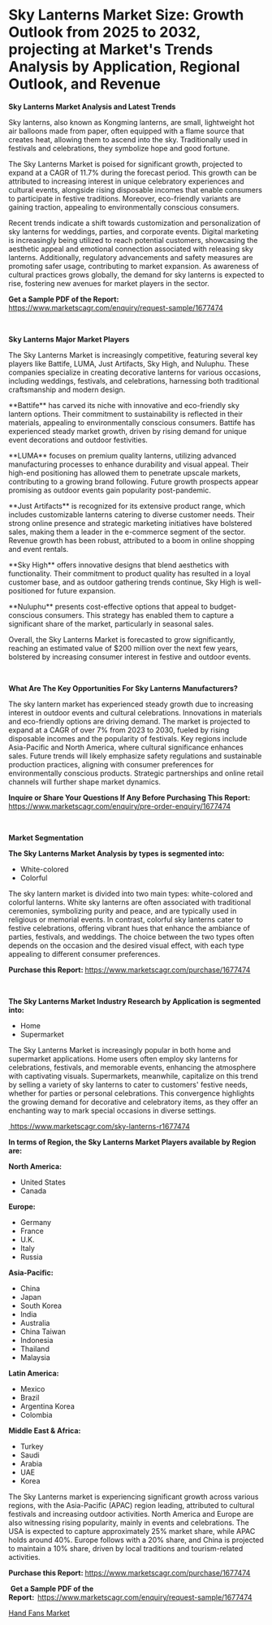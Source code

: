 <p><h1>Sky Lanterns Market Size: Growth Outlook from 2025 to 2032, projecting at Market's Trends Analysis by Application, Regional Outlook, and Revenue</h1></p><p><strong>Sky Lanterns Market Analysis and Latest Trends</strong></p>
<p><p>Sky lanterns, also known as Kongming lanterns, are small, lightweight hot air balloons made from paper, often equipped with a flame source that creates heat, allowing them to ascend into the sky. Traditionally used in festivals and celebrations, they symbolize hope and good fortune.</p><p>The Sky Lanterns Market is poised for significant growth, projected to expand at a CAGR of 11.7% during the forecast period. This growth can be attributed to increasing interest in unique celebratory experiences and cultural events, alongside rising disposable incomes that enable consumers to participate in festive traditions. Moreover, eco-friendly variants are gaining traction, appealing to environmentally conscious consumers.</p><p>Recent trends indicate a shift towards customization and personalization of sky lanterns for weddings, parties, and corporate events. Digital marketing is increasingly being utilized to reach potential customers, showcasing the aesthetic appeal and emotional connection associated with releasing sky lanterns. Additionally, regulatory advancements and safety measures are promoting safer usage, contributing to market expansion. As awareness of cultural practices grows globally, the demand for sky lanterns is expected to rise, fostering new avenues for market players in the sector.</p></p>
<p><strong>Get a Sample PDF of the Report:&nbsp;</strong> <a href="https://www.marketscagr.com/enquiry/request-sample/1677474?utm_campaign=2138&utm_medium=2&utm_source=Github&utm_content=ia&utm_term=04042025&utm_id=sky-lanterns">https://www.marketscagr.com/enquiry/request-sample/1677474</a></p>
<p>&nbsp;</p>
<p><strong>Sky Lanterns Major Market Players</strong></p>
<p><p>The Sky Lanterns Market is increasingly competitive, featuring several key players like Battife, LUMA, Just Artifacts, Sky High, and Nuluphu. These companies specialize in creating decorative lanterns for various occasions, including weddings, festivals, and celebrations, harnessing both traditional craftsmanship and modern design.</p><p>**Battife** has carved its niche with innovative and eco-friendly sky lantern options. Their commitment to sustainability is reflected in their materials, appealing to environmentally conscious consumers. Battife has experienced steady market growth, driven by rising demand for unique event decorations and outdoor festivities.</p><p>**LUMA** focuses on premium quality lanterns, utilizing advanced manufacturing processes to enhance durability and visual appeal. Their high-end positioning has allowed them to penetrate upscale markets, contributing to a growing brand following. Future growth prospects appear promising as outdoor events gain popularity post-pandemic.</p><p>**Just Artifacts** is recognized for its extensive product range, which includes customizable lanterns catering to diverse customer needs. Their strong online presence and strategic marketing initiatives have bolstered sales, making them a leader in the e-commerce segment of the sector. Revenue growth has been robust, attributed to a boom in online shopping and event rentals.</p><p>**Sky High** offers innovative designs that blend aesthetics with functionality. Their commitment to product quality has resulted in a loyal customer base, and as outdoor gathering trends continue, Sky High is well-positioned for future expansion.</p><p>**Nuluphu** presents cost-effective options that appeal to budget-conscious consumers. This strategy has enabled them to capture a significant share of the market, particularly in seasonal sales.</p><p>Overall, the Sky Lanterns Market is forecasted to grow significantly, reaching an estimated value of $200 million over the next few years, bolstered by increasing consumer interest in festive and outdoor events.</p></p>
<p>&nbsp;</p>
<p><strong>What Are The Key Opportunities For Sky Lanterns Manufacturers?</strong></p>
<p><p>The sky lantern market has experienced steady growth due to increasing interest in outdoor events and cultural celebrations. Innovations in materials and eco-friendly options are driving demand. The market is projected to expand at a CAGR of over 7% from 2023 to 2030, fueled by rising disposable incomes and the popularity of festivals. Key regions include Asia-Pacific and North America, where cultural significance enhances sales. Future trends will likely emphasize safety regulations and sustainable production practices, aligning with consumer preferences for environmentally conscious products. Strategic partnerships and online retail channels will further shape market dynamics.</p></p>
<p><strong>Inquire or Share Your Questions If Any Before Purchasing This Report:</strong> <a href="https://www.marketscagr.com/enquiry/pre-order-enquiry/1677474?utm_campaign=2138&utm_medium=2&utm_source=Github&utm_content=ia&utm_term=04042025&utm_id=sky-lanterns">https://www.marketscagr.com/enquiry/pre-order-enquiry/1677474</a></p>
<p>&nbsp;</p>
<p><strong>Market Segmentation</strong></p>
<p><strong>The Sky Lanterns Market Analysis by types is segmented into:</strong></p>
<p><ul><li>White-colored</li><li>Colorful</li></ul></p>
<p><p>The sky lantern market is divided into two main types: white-colored and colorful lanterns. White sky lanterns are often associated with traditional ceremonies, symbolizing purity and peace, and are typically used in religious or memorial events. In contrast, colorful sky lanterns cater to festive celebrations, offering vibrant hues that enhance the ambiance of parties, festivals, and weddings. The choice between the two types often depends on the occasion and the desired visual effect, with each type appealing to different consumer preferences.</p></p>
<p><strong>Purchase this Report:&nbsp;</strong><a href="https://www.marketscagr.com/purchase/1677474?utm_campaign=2138&utm_medium=2&utm_source=Github&utm_content=ia&utm_term=04042025&utm_id=sky-lanterns">https://www.marketscagr.com/purchase/1677474</a></p>
<p>&nbsp;</p>
<p><strong>The Sky Lanterns Market Industry Research by Application is segmented into:</strong></p>
<p><ul><li>Home</li><li>Supermarket</li></ul></p>
<p><p>The Sky Lanterns Market is increasingly popular in both home and supermarket applications. Home users often employ sky lanterns for celebrations, festivals, and memorable events, enhancing the atmosphere with captivating visuals. Supermarkets, meanwhile, capitalize on this trend by selling a variety of sky lanterns to cater to customers' festive needs, whether for parties or personal celebrations. This convergence highlights the growing demand for decorative and celebratory items, as they offer an enchanting way to mark special occasions in diverse settings.</p></p>
<p><a href="https://www.marketscagr.com/sky-lanterns-r1677474?utm_campaign=2138&utm_medium=2&utm_source=Github&utm_content=ia&utm_term=04042025&utm_id=sky-lanterns">&nbsp;https://www.marketscagr.com/sky-lanterns-r1677474</a></p>
<p><strong>In terms of Region, the Sky Lanterns Market Players available by Region are:</strong></p>
<p>
    <p> <strong> North America: </strong>
        <ul>
            <li>United States</li>
            <li>Canada</li>
        </ul>
        </p> 
    <p> <strong> Europe: </strong>
        <ul>
            <li>Germany</li>
            <li>France</li>
            <li>U.K.</li>
            <li>Italy</li>
            <li>Russia</li>
        </ul>
        </p> 
    <p> <strong> Asia-Pacific: </strong>
        <ul>
            <li>China</li>
            <li>Japan</li>
            <li>South Korea</li>
            <li>India</li>
            <li>Australia</li>
            <li>China Taiwan</li>
            <li>Indonesia</li>
            <li>Thailand</li>
            <li>Malaysia</li>
        </ul>
        </p> 
    <p> <strong> Latin America: </strong>
        <ul>
            <li>Mexico</li>
            <li>Brazil</li>
            <li>Argentina Korea</li>
            <li>Colombia</li>
        </ul>
        </p> 
    <p> <strong> Middle East & Africa: </strong>
        <ul>
            <li>Turkey</li>
            <li>Saudi</li>
            <li>Arabia</li>
            <li>UAE</li>
            <li>Korea</li>
        </ul>
    </p>
    </p>
<p><p>The Sky Lanterns market is experiencing significant growth across various regions, with the Asia-Pacific (APAC) region leading, attributed to cultural festivals and increasing outdoor activities. North America and Europe are also witnessing rising popularity, mainly in events and celebrations. The USA is expected to capture approximately 25% market share, while APAC holds around 40%. Europe follows with a 20% share, and China is projected to maintain a 10% share, driven by local traditions and tourism-related activities.</p></p>
<p><strong>Purchase this Report: </strong><a href="https://www.marketscagr.com/purchase/1677474?utm_campaign=2138&utm_medium=2&utm_source=Github&utm_content=ia&utm_term=04042025&utm_id=sky-lanterns">https://www.marketscagr.com/purchase/1677474</a></p>
<p>&nbsp;<strong>Get a Sample PDF of the Report:&nbsp;&nbsp;</strong><a href="https://www.marketscagr.com/enquiry/request-sample/1677474?utm_campaign=2138&utm_medium=2&utm_source=Github&utm_content=ia&utm_term=04042025&utm_id=sky-lanterns">https://www.marketscagr.com/enquiry/request-sample/1677474</a></p>
<p><strong></strong></p>
<p><p><a href="https://github.com/joannesouthgate/Market-Research-Report-List-6/blob/main/hand-fans-market.md?utm_campaign=2138&utm_medium=2&utm_source=Github&utm_content=ia&utm_term=04042025&utm_id=sky-lanterns">Hand Fans Market</a></p></p>